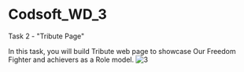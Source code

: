 # Codsoft_WD_3
Task 2 - "Tribute Page"

In this task, you will build Tribute web page to showcase Our Freedom Fighter and achievers as a Role model.
![3](https://github.com/UmaGangoji30/Codsoft_WD_3/assets/166044189/e1270a62-2d60-4f5c-ba12-03bf8eb1b89b)


